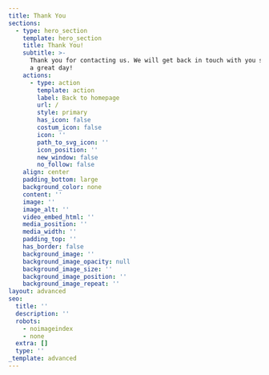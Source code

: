 ```yaml
---
title: Thank You
sections:
  - type: hero_section
    template: hero_section
    title: Thank You!
    subtitle: >-
      Thank you for contacting us. We will get back in touch with you soon. Have
      a great day!
    actions:
      - type: action
        template: action
        label: Back to homepage
        url: /
        style: primary
        has_icon: false
        costum_icon: false
        icon: ''
        path_to_svg_icon: ''
        icon_position: ''
        new_window: false
        no_follow: false
    align: center
    padding_bottom: large
    background_color: none
    content: ''
    image: ''
    image_alt: ''
    video_embed_html: ''
    media_position: ''
    media_width: ''
    padding_top: ''
    has_border: false
    background_image: ''
    background_image_opacity: null
    background_image_size: ''
    background_image_position: ''
    background_image_repeat: ''
layout: advanced
seo:
  title: ''
  description: ''
  robots:
    - noimageindex
    - none
  extra: []
  type: ''
_template: advanced
---
```




